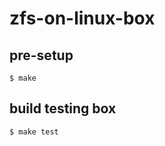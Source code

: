 zfs-on-linux-box
================

pre-setup
---------

```
$ make
```

build testing box
-----------------

```
$ make test
```

